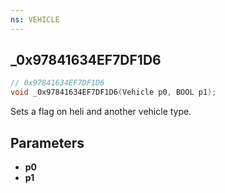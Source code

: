 ```yaml
---
ns: VEHICLE
---
```

## _0x97841634EF7DF1D6

```c
// 0x97841634EF7DF1D6
void _0x97841634EF7DF1D6(Vehicle p0, BOOL p1);
```

Sets a flag on heli and another vehicle type.

## Parameters
* **p0**
* **p1**

